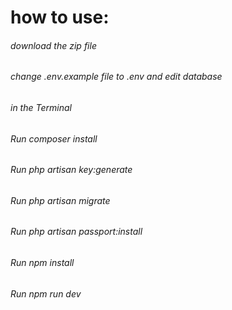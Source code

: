 <H1>how to use:</H1>
<H6>download the zip file</H6>
<H6>change .env.example file to .env and edit database</H6>
<H6>in the Terminal </H6>
<H6>Run composer install</H6>
<H6>Run php artisan key:generate</H6>
<H6>Run php artisan migrate</H6>
<H6>Run php artisan passport:install</H6>
<H6>Run npm install</H6>
<H6>Run npm run dev</H6>









